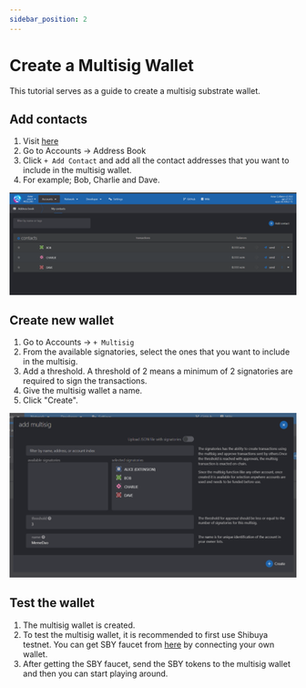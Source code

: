 ```yaml
---
sidebar_position: 2
---
```


# Create a Multisig Wallet

This tutorial serves as a guide to create a multisig substrate wallet.

## Add contacts

1. Visit [here](https://polkadot.js.org/apps/?rpc=wss%3A%2F%2Frpc.astar.network#/accounts)
2. Go to Accounts -> Address Book
3. Click `+ Add Contact` and add all the contact addresses that you want to include in the multisig wallet.
4. For example; Bob, Charlie and Dave.

![12](img/12.png)

## Create new wallet

1. Go to Accounts -> `+ Multisig`
2. From the available signatories, select the ones that you want to include in the multisig.
3. Add a threshold. A threshold of 2 means a minimum of 2 signatories are required to sign the transactions.
4. Give the multisig wallet a name.
5. Click "Create".

![13](img/13.png)

## Test the wallet

1. The multisig wallet is created.
2. To test the multisig wallet, it is recommended to first use Shibuya testnet. You can get SBY faucet from [here](https://portal.astar.network) by connecting your own wallet.
3. After getting the SBY faucet, send the SBY tokens to the multisig wallet and then you can start playing around.

